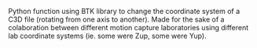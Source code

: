 Python function using BTK library to change the coordinate system of a C3D file (rotating from one axis to another).
Made for the sake of a colaboration between different motion capture laboratories using different lab coordinate systems (ie. some were Zup, some were Yup).
